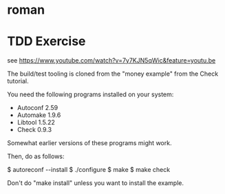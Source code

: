 # roman

# TDD Exercise

see https://www.youtube.com/watch?v=7y7KJN5qWic&feature=youtu.be

The build/test tooling is cloned from the "money example" from the Check tutorial.

You need the following programs installed on your system:
- Autoconf 2.59
- Automake 1.9.6
- Libtool 1.5.22
- Check 0.9.3

Somewhat earlier versions of these programs might work.

Then, do as follows:

$ autoreconf --install
$ ./configure
$ make
$ make check

Don't do "make install" unless you want to install the example.


